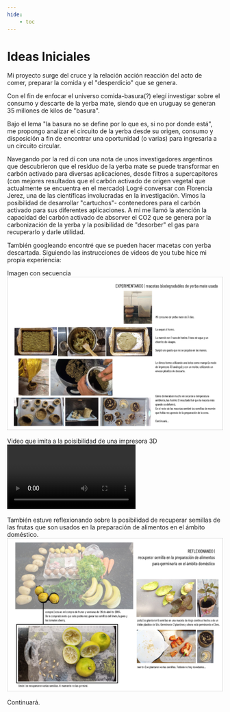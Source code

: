 ```yaml
---
hide:
    - toc
---
```


# Ideas Iniciales

Mi proyecto surge del cruce y la relación acción reacción del acto de comer, preparar la comida y el "desperdicio" que se genera.

Con el fin de enfocar el universo comida-basura(?) elegí investigar sobre el consumo y descarte de la yerba mate, siendo que en uruguay se generan 35 millones de kilos de "basura".

Bajo el lema "la basura no se define por lo que es, si no por donde está", me propongo analizar el circuito de la yerba desde su origen, consumo y disposición a fin de encontrar una oportunidad (o varias) para ingresarla a un circuito circular.

Navegando por la red dí con una nota de unos investigadores argentinos que descubrieron que el residuo de la yerba mate se puede transformar en carbón activado para diversas aplicaciones, desde filtros a supercapitores (con mejores resultados que el carbón activado de origen vegetal que actualmente se encuentra en el mercado)
Logré conversar con Florencia Jerez, una de las científicas involucradas en la investigación. Vimos la posibilidad de desarrollar "cartuchos"- contenedores para el carbón activado para sus diferentes aplicaciones.
A mi me llamó la atención la capacidad del carbón activado de absorver el CO2 que se genera por la carbonización de la yerba y la posibilidad de "desorber" el gas para recuperarlo y darle utilidad.

También googleando encontré que se pueden hacer macetas con yerba descartada. Siguiendo las instrucciones de videos de you tube hice mi propia experiencia:

Imagen con secuencia
![](../images/p20240517macetasdeyerba.jpg)


Video que imita a la poisibilidad de una impresora 3D 
<video controls src="../images/20240523macetadeyerba.mp4" title="Title"></video>


También estuve reflexionando sobre la posibilidad de recuperar semillas de las frutas que son usados en la preparación de alimentos en el ámbito doméstico.
![](../images/p20240517reflexionandosemillas.jpg)

Continuará.